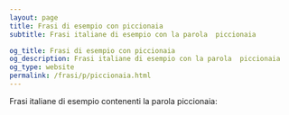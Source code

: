```yaml
---
layout: page
title: Frasi di esempio con piccionaia 
subtitle: Frasi italiane di esempio con la parola  piccionaia

og_title: Frasi di esempio con piccionaia 
og_description: Frasi italiane di esempio con la parola  piccionaia
og_type: website
permalink: /frasi/p/piccionaia.html
---
```


Frasi italiane di esempio contenenti la parola piccionaia:


